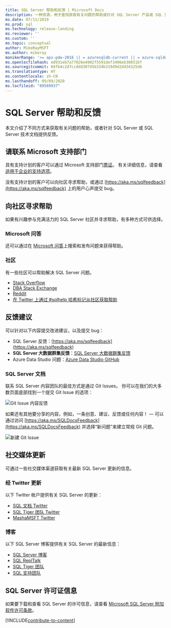 ```yaml
---
title: SQL Server 帮助和反馈 | Microsoft Docs
description: 一种资源，用于查找获取有关问题的帮助或针对 SQL Server 产品或 SQL Server 技术文档提交反馈的方式。
ms.date: 07/11/2019
ms.prod: sql
ms.technology: release-landing
ms.reviewer: ''
ms.custom: ''
ms.topic: conceptual
author: MikeRayMSFT
ms.author: mikeray
monikerRange: '>= aps-pdw-2016 || = azuresqldb-current || = azure-sqldw-latest || >= sql-server-2016 || >= sql-server-linux-2017 || = sqlallproducts-allversions'
ms.openlocfilehash: ed931eb7a77026e4902f5591def3496eb30851bf
ms.sourcegitcommit: 04fb4c2d7ccddd30745b334b319d9d2dd34325d6
ms.translationtype: HT
ms.contentlocale: zh-CN
ms.lasthandoff: 09/09/2020
ms.locfileid: "89569937"
---
```

# <a name="sql-server-help-and-feedback"></a>SQL Server 帮助和反馈

本文介绍了不同方式来获取有关问题的帮助，或者针对 SQL Server 或 SQL Server 技术文档提供反馈。 

## <a name="contact-microsoft-support"></a>请联系 Microsoft 支持部门

具有支持计划的客户可以通过 Microsoft 支持部门[票证](https://support.microsoft.com/hub/4343728/support-for-business)。  有关详细信息，请查看[适用于企业的支持选项](https://support.microsoft.com/help/4341255/support-for-business)。 

没有支持计划的客户可以向社区寻求帮助，或通过 [https://aka.ms/sqlfeedback](https://aka.ms/sqlfeedback) 上的用户心声提交 bug。

## <a name="ask-community-for-help"></a>向社区寻求帮助

如果有兴趣参与充满活力的 SQL Server 社区并寻求帮助，有多种方式可供选择。

### <a name="microsoft-q--a"></a>Microsoft 问答

还可以通过在 [Microsoft 问答](https://docs.microsoft.com/answers/products/sql-server)上搜索和发布问题来获得帮助。

### <a name="communities"></a>社区

有一些社区可以帮助解决 SQL Server 问题。 

- [Stack Overflow](https://stackoverflow.com/questions/tagged/sql-server)
- [DBA Stack Exchange](https://dba.stackexchange.com/questions/tagged/sql-server)
- [Reddit](https://www.reddit.com/r/SQLServer/)
- [在 Twitter 上通过 #sqlhelp 哈希标记从社区获取帮助](https://twitter.com/hashtag/sqlhelp?src=hash) 
 
## <a name="feedback-suggestions"></a>反馈建议

可以针对以下内容提交改进建议，以及提交 bug：

- SQL Server 反馈：[https://aka.ms/sqlfeedback](https://aka.ms/sqlfeedback)
- **SQL Server 大数据群集反馈**：[SQL Server 大数据群集反馈](https://aka.ms/sql-server-bdc-feedback)
- Azure Data Studio 问题：[Azure Data Studio GitHub](https://github.com/microsoft/azuredatastudio/issues)
 

###  <a name="sql-server-documentation"></a>SQL Server 文档

联系 SQL Server 内容团队的最佳方式是通过 Git Issues。 你可以在我们的大多数页面底部找到一个提交 Git Issue 的选项： 

![Git Issue 内容反馈](media/sql-server-get-help/git-issues.png)

如果还有其他要分享的内容，例如，一条创意、建议、反馈或任何内容！ — 可以通过访问 [https://aka.ms/SQLDocsFeedback](https://aka.ms/SQLDocsFeedback) 并选择“新问题”来建立常规 Git 问题。 

![新建 Git Issue](media/sql-server-get-help/new-git-issue.png)

## <a name="social-media-updates"></a>社交媒体更新

可通过一些社交媒体渠道获取有关最新 SQL Server 更新的信息。 

### <a name="updates-via-twitter"></a>经 Twitter 更新

以下 Twitter 帐户提供有关 SQL Server 的更新： 

- [SQL 文档 Twitter](https://twitter.com/sqldocs)
- [SQL Tiger 团队 Twitter](https://twitter.com/mssqltiger)
- [MashaMSFT Twitter](https://twitter.com/mashamsft)
 
### <a name="blogs"></a>博客

以下 SQL Server 博客提供有关 SQL Server 的最新信息： 

- [SQL Server 博客](https://cloudblogs.microsoft.com/sqlserver/)
- [SQL ReplTalk](https://blogs.msdn.microsoft.com/repltalk/)
- [SQL Tiger 团队](https://blogs.msdn.microsoft.com/sql_server_team/)
- [SQL 支持团队](https://techcommunity.microsoft.com/t5/SQL-Server-Support/bg-p/SQLServerSupport/)


## <a name="sql-server-license-information"></a>SQL Server 许可证信息

如果要下载和查看 SQL Server 的许可信息，请查看 [Microsoft SQL Server 附加软件许可条款](https://www.microsoft.com/download/details.aspx?id=39299)。 


[!INCLUDE[contribute-to-content](../includes/paragraph-content/contribute-to-content.md)]


